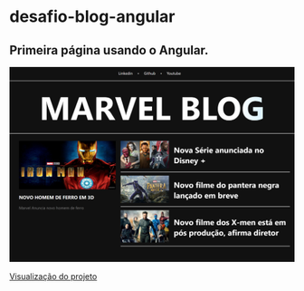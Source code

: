 # desafio-blog-angular

## Primeira página usando o Angular.

![preview](image/reademe.png)

[Visualização do projeto]()
 

